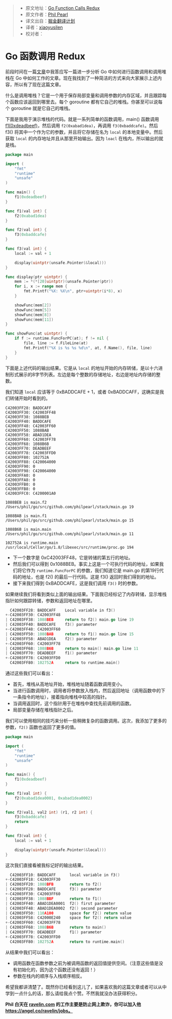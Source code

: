 > * 原文地址：[Go Function Calls Redux](https://hackernoon.com/go-function-calls-redux-609fdd1c90fd#.jsh5r78wp)
> * 原文作者：[Phil Pearl](https://hackernoon.com/@philpearl?source=post_header_lockup)
> * 译文出自：[掘金翻译计划](https://github.com/xitu/gold-miner)
> * 译者：[xiaoyusilen](http://xiaoyu.world)
> * 校对者：

# Go 函数调用 Redux #

前段时间在一篇[文章](https://syslog.ravelin.com/anatomy-of-a-function-call-in-go-f6fc81b80ecc#.gpqsgzmjc)中我答应写一篇进一步分析 Go 中如何进行函数调用和调用堆栈在 Go 中如何工作的文章。现在我找到了一种简洁的方式来向大家展示上述内容，所以有了现在这篇文章。

什么是调用堆栈？它是一个用于保存局部变量和调用参数的内存区域，并且跟踪每个函数应该返回到哪里去。每个 goroutine 都有它自己的堆栈。你甚至可以说每个 goroutine 就是它自己的堆栈。

下面是我用于演示堆栈的代码。就是一系列简单的函数调用，main() 函数调用 [f1(0xdeadbeef)](https://en.wikipedia.org/wiki/Hexspeak)，然后调用 `f2(0xabad1dea)`，再调用 `f3(0xbaddcafe)`。然后 f3() 将其中一个作为它的参数，并且将它存储在名为 `local` 的本地变量中。然后获取 `local` 的内存地址并且从那里开始输出。因为 `loacl` 在栈内，所以输出的就是栈。

```go
package main

import (
	"fmt"
	"runtime"
	"unsafe"
)

func main() {
	f1(0xdeadbeef)
}

func f1(val int) {
	f2(0xabad1dea)
}

func f2(val int) {
	f3(0xbaddcafe)
}

func f3(val int) {
	local := val + 1

	display(uintptr(unsafe.Pointer(&local)))
}

func display(ptr uintptr) {
	mem := *(*[20]uintptr)(unsafe.Pointer(ptr))
	for i, x := range mem {
		fmt.Printf("%X: %X\n", ptr+uintptr(i*8), x)
	}

	showFunc(mem[2])
	showFunc(mem[5])
	showFunc(mem[8])
	showFunc(mem[11])
}

func showFunc(at uintptr) {
	if f := runtime.FuncForPC(at); f != nil {
		file, line := f.FileLine(at)
		fmt.Printf("%X is %s %s %d\n", at, f.Name(), file, line)
	}
}
```

下面是上述代码的输出结果。它是从 `local` 的地址开始的内存转储，是以十六进制形式展示的8字节列表。左边是每个整数的存储地址，右边是地址内存储的整数。

我们知道 `local` 应该等于 0xBADDCAFE + 1，或者 0xBADDCAFF，这确实是我们转储开始时看到的。

```
C42003FF28: BADDCAFF
C42003FF30: C42003FF48
C42003FF38: 1088BEB
C42003FF40: BADDCAFE
C42003FF48: C42003FF60
C42003FF50: 1088BAB
C42003FF58: ABAD1DEA
C42003FF60: C42003FF78
C42003FF68: 1088B6B
C42003FF70: DEADBEEF
C42003FF78: C42003FFD0
C42003FF80: 102752A
C42003FF88: C420064000
C42003FF90: 0
C42003FF98: C420064000
C42003FFA0: 0
C42003FFA8: 0
C42003FFB0: 0
C42003FFB8: 0
C42003FFC0: C4200001A0

1088BEB is main.f2 /Users/phil/go/src/github.com/philpearl/stack/main.go 19

1088BAB is main.f1 /Users/phil/go/src/github.com/philpearl/stack/main.go 15

1088B6B is main.main /Users/phil/go/src/github.com/philpearl/stack/main.go 11

102752A is runtime.main /usr/local/Cellar/go/1.8/libexec/src/runtime/proc.go 194
```

- 下一个数字是 0xC42003FF48，它是转储的第五行的地址。
- 然后我们可以得到 0x1088BEB。事实上这是一个可执行代码的地址，如果我们将它作为 `runtime.FuncForPC` 的参数，我们知道它是 main.go 的第19行代码的地址，也是 f2() 的最后一行代码。这是 f3() 返回时我们得到的地址。
- 接下来我们得到 0xBADDCAFE，这是我们调用 `f3()` 时的参数。

如果继续我们将看到类似上面的输出结果。下面我已经标记了内存转储，显示堆栈指针如何跟踪转储，参数和返回地址在哪里。

```go
  C42003FF28: BADDCAFF    Local variable in f3()
+-C42003FF30: C42003FF48 
| C42003FF38: 1088BEB     return to f2() main.go line 19
| C42003FF40: BADDCAFE    f3() parameter
+-C42003FF48: C42003FF60
| C42003FF50: 1088BAB     return to f1() main.go line 15
| C42003FF58: ABAD1DEA    f2() parameter
+-C42003FF60: C42003FF78
| C42003FF68: 1088B6B     return to main() main.go line 11
| C42003FF70: DEADBEEF    f1() parameter
+-C42003FF78: C42003FFD0
  C42003FF80: 102752A     return to runtime.main()
```

通过这些我们可以看出：

- 首先，堆栈从高地址开始，堆栈地址随着函数调用变小。
- 当进行函数调用时，调用者将参数放入栈内，然后返回地址（调用函数中的下一条指令的地址），接着指向堆栈中较高的指针。
- 当调用返回时，这个指针用于在堆栈中查找先前调用的函数。
- 局部变量存储在堆栈指针之后。

我们可以使用相同的技巧来分析一些稍微复杂的函数调用。这次，我添加了更多的参数，`f2()` 函数也返回了更多的值。

```go
package main

import (
	"fmt"
	"runtime"
	"unsafe"
)

func main() {
	f1(0xdeadbeef)
}

func f1(val int) {
	f2(0xabad1dea0001, 0xabad1dea0002)
}

func f2(val1, val2 int) (r1, r2 int) {
	f3(0xbaddcafe)
	return
}

func f3(val int) {
	local := val + 1

	display(uintptr(unsafe.Pointer(&local)))
}
```

这次我们直接看被我标记好的输出结果。

```go
  C42003FF10: BADDCAFF      local variable in f3()
+-C42003FF18: C42003FF30
| C42003FF20: 1088BFB       return to f2()
| C42003FF28: BADDCAFE      f3() parameter
+-C42003FF30: C42003FF60
| C42003FF38: 1088BBF       return to f1()
| C42003FF40: ABAD1DEA0001  f2() first parameter
| C42003FF48: ABAD1DEA0002  f2() second parameter
| C42003FF50: 110A100       space for f2() return value
| C42003FF58: C42000E240    space for f2() return value
+-C42003FF60: C42003FF78
| C42003FF68: 1088B6B       return to main()
| C42003FF70: DEADBEEF      f1() parameter
+-C42003FF78: C42003FFD0
  C42003FF80: 102752A       return to runtime.main()
```

从结果中我们可以看出：

- 调用函数在函数参数之前为被调用函数的返回值提供空间。（注意这些值是没有初始化的，因为这个函数还没有返回！）
- 参数在栈内的顺序与入栈顺序相反。

希望我都讲清楚了。既然你已经看到这儿了，如果喜欢我的这篇文章或者可以从中学到一点什么的话，那么请给我点个赞。不然我就没办法获得积分。

**Phil 白天在 [ravelin.com](https://ravelin.com) 的工作主要是防止网上欺诈，你可以加入他 https://angel.co/ravelin/jobs。**